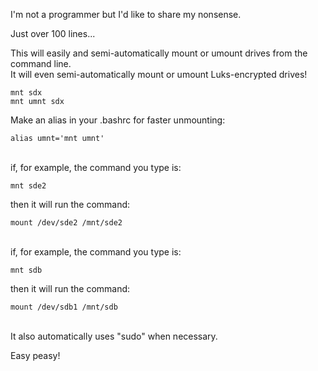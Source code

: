 I'm not a programmer but I'd like to share my nonsense.

Just over 100 lines...

This will easily and semi-automatically mount or umount drives from the command line.
<BR>It will even semi-automatically mount or umount Luks-encrypted drives!

    mnt sdx
    mnt umnt sdx

Make an alias in your .bashrc for faster unmounting:

    alias umnt='mnt umnt'

<BR>if, for example, the command you type is:

    mnt sde2
then it will run the command:

    mount /dev/sde2 /mnt/sde2

<BR>if, for example, the command you type is:

    mnt sdb
then it will run the command:

    mount /dev/sdb1 /mnt/sdb

<BR>It also automatically uses "sudo" when necessary.

Easy peasy!
